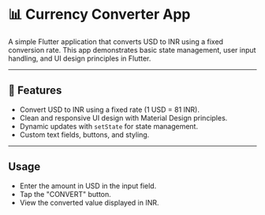 # 📊 Currency Converter App

A simple Flutter application that converts USD to INR using a fixed conversion rate. This app demonstrates basic state management, user input handling, and UI design principles in Flutter.

---

## 🚀 Features

- Convert USD to INR using a fixed rate (1 USD = 81 INR).
- Clean and responsive UI design with Material Design principles.
- Dynamic updates with `setState` for state management.
- Custom text fields, buttons, and styling.

---

## Usage
- Enter the amount in USD in the input field.
- Tap the "CONVERT" button.
- View the converted value displayed in INR.
